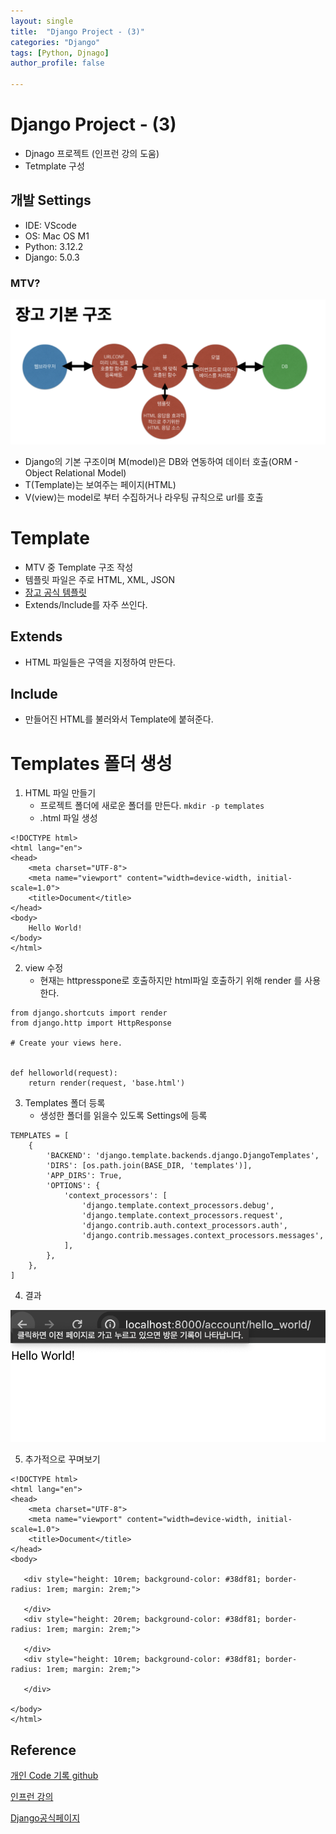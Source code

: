 ```yaml
---
layout: single
title:  "Django Project - (3)"
categories: "Django"
tags: [Python, Djnago]
author_profile: false

---
```


# Django Project - (3)

- Djnago 프로젝트 (인프런 강의 도움)
- Tetmplate 구성

## 개발 Settings
- IDE: VScode
- OS: Mac OS M1
- Python: 3.12.2
- Django: 5.0.3


### MTV?

![image-20240319220333271](/images/2024-02-19-Django_Infleran/image-20240319220333271.png)

- Django의 기본 구조이며 M(model)은 DB와 연동하여 데이터 호출(ORM - Object Relational Model)
- T(Template)는 보여주는 페이지(HTML)
- V(view)는 model로 부터 수집하거나 라우팅 규칙으로 url를 호출


# Template
   - MTV 중 Template 구조 작성
   - 템플릿 파일은 주로 HTML, XML, JSON
   - [장고 공식 템플릿](https://docs.djangoproject.com/en/5.0/topics/templates/)
   - Extends/Include를 자주 쓰인다.

## Extends 
   - HTML 파일들은 구역을 지정하여 만든다.

## Include
   - 만들어진 HTML를 불러와서 Template에 붙혀준다.

# Templates 폴더 생성
   1. HTML 파일 만들기
      - 프로젝트 폴더에 새로운 폴더를 만든다.
      `mkdir -p templates`
      - .html 파일 생성

```
<!DOCTYPE html>
<html lang="en">
<head>
    <meta charset="UTF-8">
    <meta name="viewport" content="width=device-width, initial-scale=1.0">
    <title>Document</title>
</head>
<body>
    Hello World!
</body>
</html>

```

   2. view 수정
      - 현재는 httpresspone로 호출하지만 html파일 호출하기 위해 render 를 사용한다.

```
from django.shortcuts import render
from django.http import HttpResponse

# Create your views here.


def helloworld(request):
    return render(request, 'base.html')
```

   3. Templates 폴더 등록
      - 생성한 폴더를 읽을수 있도록 Settings에 등록

```
TEMPLATES = [
    {
        'BACKEND': 'django.template.backends.django.DjangoTemplates',
        'DIRS': [os.path.join(BASE_DIR, 'templates')],
        'APP_DIRS': True,
        'OPTIONS': {
            'context_processors': [
                'django.template.context_processors.debug',
                'django.template.context_processors.request',
                'django.contrib.auth.context_processors.auth',
                'django.contrib.messages.context_processors.messages',
            ],
        },
    },
]

```

   4. 결과 

   ![image-20240320152350123](/images/2024-02-19-Django_Infleran_3/image-20240320152350123.png)

   5. 추가적으로 꾸며보기

```
<!DOCTYPE html>
<html lang="en">
<head>
    <meta charset="UTF-8">
    <meta name="viewport" content="width=device-width, initial-scale=1.0">
    <title>Document</title>
</head>
<body>
    
   <div style="height: 10rem; background-color: #38df81; border-radius: 1rem; margin: 2rem;">

   </div>
   <div style="height: 20rem; background-color: #38df81; border-radius: 1rem; margin: 2rem;">

   </div>
   <div style="height: 10rem; background-color: #38df81; border-radius: 1rem; margin: 2rem;">

   </div>

</body>
</html>
```



## Reference

[개인 Code 기록 github](https://github.com/chusonghyeon/Django_Project)

[인프런 강의](https://www.inflearn.com/course/%EC%9E%A5%EA%B3%A0-%ED%95%80%ED%84%B0%EB%A0%88%EC%8A%A4%ED%8A%B8/dashboard)

[Django공식페이지](https://www.djangoproject.com/)